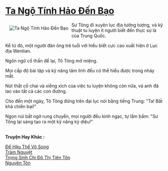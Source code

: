 <a href="https://truyenwiki.net/ta-ngo-tinh-hao-den-bao.35243/" title="Ta Ngộ Tính Hảo Đến Bạo"><h1>Ta Ngộ Tính Hảo Đến Bạo</h1></a><div style="display:table"><img align="right" style="float: left; padding: 10px;" src="https://truyenwiki.net/a/img/str/src/35243.jpg" alt="Ta Ngộ Tính Hảo Đến Bạo">Sư Tông đi xuyên lục địa tưởng tượng, và kỹ thuật tu luyện ít người biết đến thực sự là của Trung Quốc.<p></p> Kể từ đó, một người đàn ông trẻ tuổi với hiểu biết cực cao xuất hiện ở Lục địa Wentian.<p></p> Ngôn ngữ cổ thần để lại, Tô Tông mở miệng.<p></p> Mọi cấp độ bài tập và kỹ năng tâm linh đều có thể hiểu được trong nháy mắt.<p></p> Nút thắt cổ chai và xiềng xích của việc tu luyện không còn nữa, và anh đã lao vào tất cả các con đường.<p></p> Cho đến một ngày, Tô Tông đứng trên đại lục nói bằng tiếng Trung: "Ta! Bất khả chiến bại!"<p></p> Ngọn núi bất ngờ rung chuyển, mọi người đều kinh ngạc, tự lẩm bẩm: "Sư Tông lại sáng tạo ra một kỹ năng kỳ diệu!"</div><p><br><b>Truyện Hay Khác :</b></p><a href="https://truyenwiki.net/de-hau-the-vo-song.36188/" alt="Đế Hậu Thế Vô Song">Đế Hậu Thế Vô Song</a><br/><a href="https://github.com/nownovels/topcv/tree/master/truyenhay/36213" alt="Trảm Nguyệt">Trảm Nguyệt</a><br/><a href="https://sangtacviet.wordpress.com/2020/10/22/trong-sinh-chi-do-thi-tien-ton/" alt="Trọng Sinh Chi Đô Thị Tiên Tôn">Trọng Sinh Chi Đô Thị Tiên Tôn</a><br/><a href="https://github.com/nownovels/topcv/tree/master/truyenhay/36414" alt="Nguyên Tôn">Nguyên Tôn</a><br/>